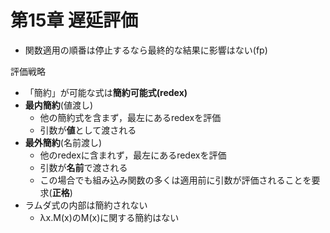 
# 第15章 遅延評価

 - 関数適用の順番は停止するなら最終的な結果に影響はない(fp)

評価戦略
 - 「簡約」が可能な式は**簡約可能式(redex)**
 - **最内簡約**(値渡し)
    - 他の簡約式を含まず，最左にあるredexを評価
    - 引数が**値**として渡される
 - **最外簡約**(名前渡し)
    - 他のredexに含まれず，最左にあるredexを評価
    - 引数が**名前**で渡される
    - この場合でも組み込み関数の多くは適用前に引数が評価されることを要求(**正格**)
 - ラムダ式の内部は簡約されない
    - λx.M(x)のM(x)に関する簡約はない